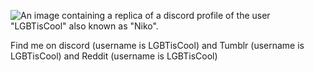 ![An image containing a replica of a discord profile of the user "LGBTisCool" also known as "Niko".](https://media.discordapp.net/attachments/1116480586790486090/1134581972203732992/FtdJQqR.png)

Find me on discord (username is LGBTisCool) and Tumblr (username is LGBTisCool) and Reddit (username is LGBTisCool)

<!-- 
Snooping around, are we?
-->
